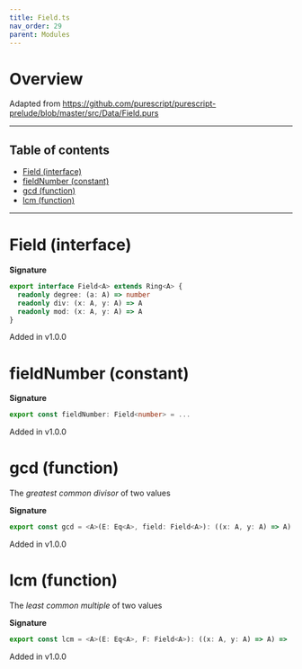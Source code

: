 ```yaml
---
title: Field.ts
nav_order: 29
parent: Modules
---
```


# Overview

Adapted from https://github.com/purescript/purescript-prelude/blob/master/src/Data/Field.purs

---

<h2 class="text-delta">Table of contents</h2>

- [Field (interface)](#field-interface)
- [fieldNumber (constant)](#fieldnumber-constant)
- [gcd (function)](#gcd-function)
- [lcm (function)](#lcm-function)

---

# Field (interface)

**Signature**

```ts
export interface Field<A> extends Ring<A> {
  readonly degree: (a: A) => number
  readonly div: (x: A, y: A) => A
  readonly mod: (x: A, y: A) => A
}
```

Added in v1.0.0

# fieldNumber (constant)

**Signature**

```ts
export const fieldNumber: Field<number> = ...
```

Added in v1.0.0

# gcd (function)

The _greatest common divisor_ of two values

**Signature**

```ts
export const gcd = <A>(E: Eq<A>, field: Field<A>): ((x: A, y: A) => A) => ...
```

Added in v1.0.0

# lcm (function)

The _least common multiple_ of two values

**Signature**

```ts
export const lcm = <A>(E: Eq<A>, F: Field<A>): ((x: A, y: A) => A) => ...
```

Added in v1.0.0
